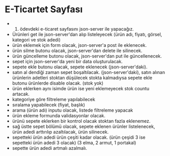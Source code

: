 
# E-Ticartet Sayfası

- 1. ödevdeki e-ticaret sayfasını json-server ile yapacağız.
- Ürünleri get ile json-server'dan alıp listeleyecek (ürün adı, fiyatı, görsel, kategori ve stok adedi)
- ürün eklemek için form olacak, json-server'a post ile eklenecek.
- ürün silme butonu olacak, json-server'dan delete ile silinecek.
- ürün güncelleme butonu olacak, json-server'dan put ile güncellenecek.
- sepet için json-server'da yeni bir data oluşturulacak.
- sepete ekle butonu olacak, sepete eklenecek (json-server'daki).
- satın al dendiği zaman sepet boşaltılacak. (json-server'daki), satın alınan ürünlerin adetleri stoktan düşülecek stokta kalmadıysa sepete ekle butonu ürünlerde disable olacak. (stok yok)
- ürün eklerken aynı isimde ürün ise yeni eklemeyecek stok countu artacak.
- kategoriye göre filtreleme yapılabilecek
- sıralama yapabilecek (fiyat, başlık)
- arama (ürün adı) inputu olacak, listede filtreleme yapacak
- ürün ekleme formunda validasyonlar olacak.
- ürünü sepete eklerken bir kontrol olacak stoktan fazla eklenemez.
- sağ üstte sepet bölümü olacak, sepete eklenen ürünler listelenecek, ürün adedi arttırılıp azaltılacak, ürün silinecek.
- sepetteki ürün adedi ürün çeşiti kadar olacak. (ürün çeşidi 3 ise sepetteki ürün adedi 3 olacak) (3 elma, 2 armut, 1 portakal)
- sepette ürün adedi artmalı azalmalı.

